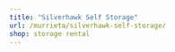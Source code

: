```yaml
---
title: "Silverhawk Self Storage"
url: /murrieta/silverhawk-self-storage/
shop: storage rental
---
```

